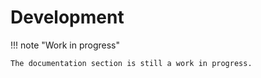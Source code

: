 # Development

!!! note "Work in progress"

    The documentation section is still a work in progress.
